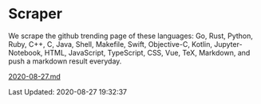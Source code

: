 # Scraper

We scrape the github trending page of these languages: Go, Rust, Python, Ruby, C++, C, Java, Shell, Makefile, Swift, Objective-C, Kotlin, Jupyter-Notebook, HTML, JavaScript, TypeScript, CSS, Vue, TeX, Markdown, and push a markdown result everyday.

[2020-08-27.md](https://github.com/yangwenmai/github-trending-backup/blob/master/2020-08-27.md)

Last Updated: 2020-08-27 19:32:37
